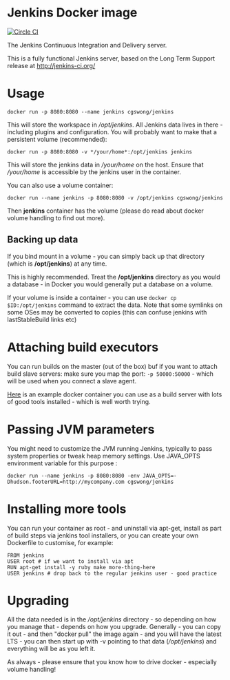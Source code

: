 # Jenkins Docker image

[![Circle CI](https://circleci.com/gh/cgswong/docker-jenkins/tree/v1.608.svg?style=svg)](https://circleci.com/gh/cgswong/docker-jenkins/tree/v1.608)

The Jenkins Continuous Integration and Delivery server.

This is a fully functional Jenkins server, based on the Long Term Support release at http://jenkins-ci.org/

# Usage

```
docker run -p 8080:8080 --name jenkins cgswong/jenkins
```

This will store the workspace in */opt/jenkins*. All Jenkins data lives in there - including plugins and configuration.
You will probably want to make that a persistent volume (recommended):

```
docker run -p 8080:8080 -v */your/home*:/opt/jenkins jenkins
```

This will store the jenkins data in */your/home* on the host.
Ensure that */your/home* is accessible by the jenkins user in the container.


You can also use a volume container:

```
docker run --name jenkins -p 8080:8080 -v /opt/jenkins cgswong/jenkins
```

Then **jenkins** container has the volume (please do read about docker volume handling to find out more).

## Backing up data

If you bind mount in a volume - you can simply back up that directory
(which is **/opt/jenkins**) at any time.

This is highly recommended. Treat the **/opt/jenkins** directory as you would a database - in Docker you would generally put a database on a volume.

If your volume is inside a container - you can use ```docker cp $ID:/opt/jenkins``` command to extract the data.
Note that some symlinks on some OSes may be converted to copies (this can confuse jenkins with lastStableBuild links etc)

# Attaching build executors

You can run builds on the master (out of the box) buf if you want to attach build slave servers: make sure you map the port: ```-p 50000:50000``` - which will be used when you connect a slave agent.

[Here](https://registry.hub.docker.com/u/maestrodev/build-agent/) is an example docker container you can use as a build server with lots of good tools installed - which is well worth trying.

# Passing JVM parameters

You might need to customize the JVM running Jenkins, typically to pass system properties or tweak heap memory settings. Use JAVA_OPTS environment 
variable for this purpose :

```
docker run --name jenkins -p 8080:8080 -env JAVA_OPTS=-Dhudson.footerURL=http://mycompany.com cgswong/jenkins
```

# Installing more tools

You can run your container as root - and uninstall via apt-get, install as part of build steps via jenkins tool installers, or you can create your own Dockerfile to customise, for example: 

```
FROM jenkins
USER root # if we want to install via apt
RUN apt-get install -y ruby make more-thing-here
USER jenkins # drop back to the regular jenkins user - good practice

```
# Upgrading

All the data needed is in the */opt/jenkins* directory - so depending on how you manage that - depends on how you upgrade. Generally - you can copy it out - and then "docker pull" the image again - and you will have the latest LTS - you can then start up with -v pointing to that data (*/opt/jenkins*) and everything will be as you left it.

As always - please ensure that you know how to drive docker - especially volume handling!
